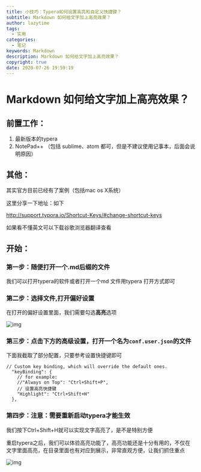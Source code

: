 ```yaml
---
title: 小技巧：Typera如何设置高亮和自定义快捷键？
subtitle: Markdown 如何给文字加上高亮效果？
author: lazytime
tags:
  - 实用
categories:
  - 笔记
keywords: Markdown
description: Markdown 如何给文字加上高亮效果？
copyright: true
date: 2020-07-26 19:59:19
---
```


# Markdown 如何给文字加上高亮效果？

## 前置工作：

1. 最新版本的typera
2. NotePad++ （包括 sublime、atom 都可，但是不建议使用记事本，后面会说明原因）

<!-- more -->

## 其他：

其实官方目前已经有了案例（包括mac os X系统）

这里分享一下地址：如下

http://support.typora.io/Shortcut-Keys/#change-shortcut-keys

如果看不懂英文可以下载谷歌浏览器翻译查看

## 开始：

### 第一步：随便打开一个.md后缀的文件

我们可以打开typera的软件或者打开一个md 文件用typera 打开方式即可

### 第二步：选择文件,打开偏好设置

在打开的偏好设置里面，我们需要勾选**高亮**选项

![img](https://gitee.com/lazyTimes/imageReposity/raw/master/img/20200519224209.png?ynotemdtimestamp=1595748679079)

### 第三步：点击下方的高级设置，打开一个名为`conf.user.json`的文件

下面我截取了部分配置，只要参考设置快捷键即可

```
// Custom key binding, which will override the default ones.
  "keyBinding": {
    // for example: 
    //"Always on Top": "Ctrl+Shift+P",
    // 设置高亮快捷键
	"Highlight": "Ctrl+Shift+H"
  },
```

### 第四步：注意：需要重新启动typera才能生效

我们按下Ctrl+Shift+H就可以实现文字高亮了，是不是特别方便

重启typera之后，我们可以体验高亮功能了，高亮功能还是十分有用的，不仅在文字里面高亮，在目录里面也有对应到展示，非常直观方便，让我们抓住重点

![img](https://gitee.com/lazyTimes/imageReposity/raw/master/img/20200519224657.png?ynotemdtimestamp=1595748679079)